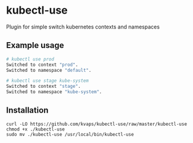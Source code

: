 # kubectl-use

Plugin for simple switch kubernetes contexts and namespaces

## Example usage

```bash
# kubectl use prod
Switched to context "prod".
Switched to namespace "default".

# kubectl use stage kube-system
Switched to context "stage".
Switched to namespace "kube-system".
```

## Installation

```
curl -LO https://github.com/kvaps/kubectl-use/raw/master/kubectl-use
chmod +x ./kubectl-use
sudo mv ./kubectl-use /usr/local/bin/kubectl-use
```
